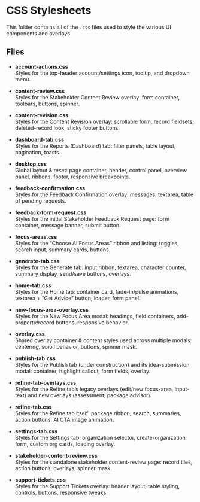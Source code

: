 # CSS Stylesheets

This folder contains all of the `.css` files used to style the various UI components and overlays.

## Files

- **account-actions.css**  
  Styles for the top-header account/settings icon, tooltip, and dropdown menu.

- **content-review.css**  
  Styles for the Stakeholder Content Review overlay: form container, toolbars, buttons, spinner.

- **content-revision.css**  
  Styles for the Content Revision overlay: scrollable form, record fieldsets, deleted-record look, sticky footer buttons.

- **dashboard-tab.css**  
  Styles for the Reports (Dashboard) tab: filter panels, table layout, pagination, toasts.

- **desktop.css**  
  Global layout & reset: page container, header, control panel, overview panel, ribbons, footer, responsive breakpoints.

- **feedback-confirmation.css**  
  Styles for the Feedback Confirmation overlay: messages, textarea, table of pending requests.

- **feedback-form-request.css**  
  Styles for the initial Stakeholder Feedback Request page: form container, message banner, submit button.

- **focus-areas.css**  
  Styles for the “Choose AI Focus Areas” ribbon and listing: toggles, search input, summary cards, buttons.

- **generate-tab.css**  
  Styles for the Generate tab: input ribbon, textarea, character counter, summary display, send/save buttons, overlays.

- **home-tab.css**  
  Styles for the Home tab: container card, fade-in/pulse animations, textarea + “Get Advice” button, loader, form panel.

- **new-focus-area-overlay.css**  
  Styles for the New Focus Area modal: headings, field containers, add-property/record buttons, responsive behavior.

- **overlay.css**  
  Shared overlay container & content styles used across multiple modals: centering, scroll behavior, buttons, spinner mask.

- **publish-tab.css**  
  Styles for the Publish tab (under construction) and its idea-submission modal: container, highlight callout, form fields, overlay.

- **refine-tab-overlays.css**  
  Styles for the Refine tab’s legacy overlays (edit/new focus-area, input-text) and new overlays (assessment, package advisor).

- **refine-tab.css**  
  Styles for the Refine tab itself: package ribbon, search, summaries, action buttons, AI CTA image animation.

- **settings-tab.css**  
  Styles for the Settings tab: organization selector, create-organization form, custom org cards, loading overlay.

- **stakeholder-content-review.css**  
  Styles for the standalone stakeholder content-review page: record tiles, action buttons, overlays, spinner mask.

- **support-tickets.css**  
  Styles for the Support Tickets overlay: header layout, table styling, controls, buttons, responsive tweaks.
